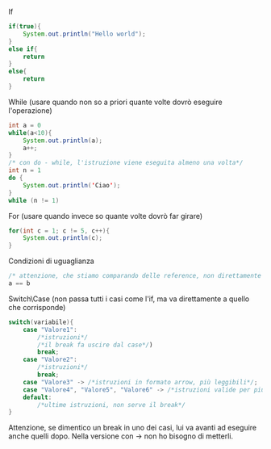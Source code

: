 If
```java
if(true){
	System.out.println("Hello world");
}
else if{
	return
}
else{
	return
}
```
While (usare quando non so a priori quante volte dovrò eseguire l'operazione)
```java
int a = 0
while(a<10){
	System.out.println(a);
	a++;
}
/* con do - while, l'istruzione viene eseguita almeno una volta*/
int n = 1
do {
	System.out.println('Ciao');
}
while (n != 1)
```
For (usare quando invece so quante volte dovrò far girare)
```java
for(int c = 1; c != 5, c++){
	System.out.println(c);
}
```
Condizioni di uguaglianza
```Java
/* attenzione, che stiamo comparando delle reference, non direttamente i valori.*/
a == b 
```
Switch\\Case (non passa tutti i casi come l'if, ma va direttamente a quello che corrisponde)
```java
switch(variabile){
	case "Valore1":
		/*istruzioni*/
		/*il break fa uscire dal case*/)
		break;
	case "Valore2":
		/*istruzioni*/
		break;
	case "Valore3" -> /*istruzioni in formato arrow, più leggibili*/;
	case "Valore4", "Valore5", "Valore6" -> /*istruzioni valide per più case*/;
	default:
		/*ultime istruzioni, non serve il break*/
}
```
Attenzione, se dimentico un break in uno dei casi, lui va avanti ad eseguire anche quelli dopo.
Nella versione con -> non ho bisogno di metterli.
